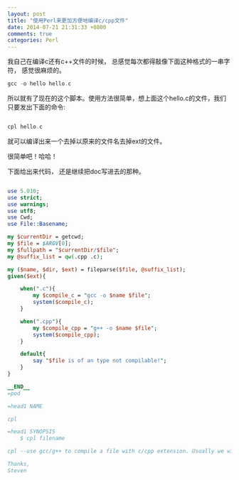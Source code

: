 ```yaml
---
layout: post
title: "使用Perl来更加方便地编译c/cpp文件"
date: 2014-07-21 21:31:33 +0800
comments: true
categories: Perl
---
```

我自己在编译c还有c++文件的时候， 总感觉每次都得敲像下面这种格式的一串字符， 感觉很麻烦的。   

```c
gcc -o hello hello.c

```

所以就有了现在的这个脚本。使用方法很简单，想上面这个hello.c的文件，我们只要发出下面的命令:    

```c

cpl hello.c   

```

就可以编译出来一个去掉以原来的文件名去掉ext的文件。  

很简单吧！哈哈！  

下面给出来代码， 还是继续把doc写进去的那种。

```perl

use 5.010;
use strict;
use warnings;
use utf8;
use Cwd;
use File::Basename;

my $currentDir = getcwd;
my $file = $ARGV[0];
my $fullpath = "$currentDir/$file";
my @suffix_list = qw(.cpp .c);

my ($name, $dir, $ext) = fileparse($file, @suffix_list);
given($ext){

    when(".c"){
        my $compile_c = "gcc -o $name $file";
        system($compile_c);
    }

    when(".cpp"){
        my $compile_cpp = "g++ -o $name $file";
        system($compile_cpp);
    }

    default{
        say "$file is of an type not compilable!";
    }
}

__END__
=pod

=head1 NAME

cpl

=head1 SYNOPSIS
    $ cpl filename

cpl --use gcc/g++ to compile a file with c/cpp extension. Usually we will do things like "gcc -o hello hello.c", but with this scipt, we can just issue command like this, "gcp hello.c";

Thanks,
Steven

```
